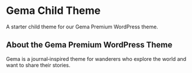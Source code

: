 # Gema Child Theme
A starter child theme for our Gema Premium WordPress theme.

## About the Gema Premium WordPress Theme
Gema is a journal‐inspired theme for wanderers who explore the world and want to share their stories.
